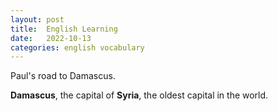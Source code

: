 ```yaml
---
layout: post
title:  English Learning
date:   2022-10-13
categories: english vocabulary
---
```


Paul's road to Damascus.

**Damascus**, the capital of **Syria**, the oldest capital in the world.

